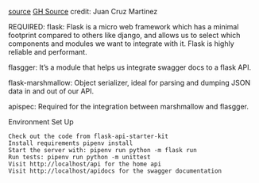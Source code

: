 [source](https://bajcmartinez.medium.com/python-flask-api-starter-kit-and-project-layout-2fe1da3a8107)
[GH Source](https://github.com/livecodestream/flask-api-starter-kit)
credit: Juan Cruz Martinez


REQUIRED:
flask: Flask is a micro web framework which has a minimal footprint compared to others like django, and allows us to select which components and modules we want to integrate with it. Flask is highly reliable and performant.

flasgger: It’s a module that helps us integrate swagger docs to a flask API.

flask-marshmallow: Object serializer, ideal for parsing and dumping JSON data in and out of our API.

apispec: Required for the integration between marshmallow and flasgger.




Environment Set Up

    Check out the code from flask-api-starter-kit
    Install requirements pipenv install
    Start the server with: pipenv run python -m flask run
    Run tests: pipenv run python -m unittest
    Visit http://localhost/api for the home api
    Visit http://localhost/apidocs for the swagger documentation
